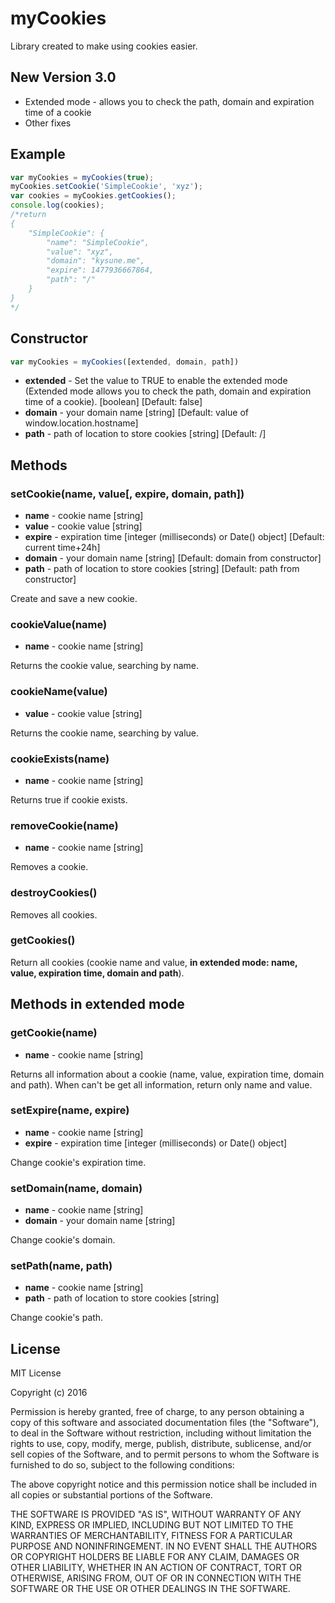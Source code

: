 # myCookies
Library created to make using cookies easier.
 
## New Version 3.0
- Extended mode - allows you to check the path, domain and expiration time of a cookie
- Other fixes
 
## Example
```JavaScript
var myCookies = myCookies(true);
myCookies.setCookie('SimpleCookie', 'xyz');
var cookies = myCookies.getCookies();
console.log(cookies);
/*return
{
    "SimpleCookie": {
        "name": "SimpleCookie",
        "value": "xyz",
        "domain": "kysune.me",
        "expire": 1477936667864,
        "path": "/"
    }
}
*/
```
 
## Constructor
```JavaScript
var myCookies = myCookies([extended, domain, path])
```
- **extended** - Set the value to TRUE to enable the extended mode (Extended mode allows you to check the path, domain and expiration time of a cookie). [boolean] [Default: false]
- **domain** - your domain name [string] [Default: value of window.location.hostname]
- **path** - path of location to store cookies [string] [Default: /]
 
## Methods
### setCookie(name, value[, expire, domain, path])
- **name** - cookie name [string]
- **value** - cookie value [string]
- **expire** - expiration time [integer (milliseconds) or Date() object] [Default: current time+24h]
- **domain** - your domain name [string] [Default: domain from constructor]
- **path** - path of location to store cookies [string] [Default: path from constructor]

Create and save a new cookie.
 
### cookieValue(name)
- **name** - cookie name [string]

Returns the cookie value, searching by name.
 
### cookieName(value)
- **value** - cookie value [string]

Returns the cookie name, searching by value.
 
### cookieExists(name)
- **name** - cookie name [string]

Returns true if cookie exists.
 
### removeCookie(name)
- **name** - cookie name [string]

Removes a cookie.
 
### destroyCookies()
Removes all cookies.
 
### getCookies()
Return all cookies (cookie name and value, __in extended mode: name, value, expiration time, domain and path__).
 
## Methods in extended mode
### getCookie(name)
- **name** - cookie name [string]

Returns all information about a cookie (name, value, expiration time, domain and path). When can't be get all information, return only name and value.
 
### setExpire(name, expire)
- **name** - cookie name [string]
- **expire** - expiration time  [integer (milliseconds) or Date() object]

Change cookie's expiration time.
 
### setDomain(name, domain)
- **name** - cookie name [string]
- **domain** - your domain name [string]

Change cookie's domain.
 
### setPath(name, path)
- **name** - cookie name [string]
- **path** - path of location to store cookies [string]

Change cookie's path.
 
## License
MIT License
 
Copyright (c) 2016
 
Permission is hereby granted, free of charge, to any person obtaining a copy of this software and associated documentation files (the "Software"), to deal in the Software without restriction, including without limitation the rights to use, copy, modify, merge, publish, distribute, sublicense, and/or sell copies of the Software, and to permit persons to whom the Software is furnished to do so, subject to the following conditions:
 
The above copyright notice and this permission notice shall be included in all copies or substantial portions of the Software.
 
THE SOFTWARE IS PROVIDED "AS IS", WITHOUT WARRANTY OF ANY KIND, EXPRESS OR IMPLIED, INCLUDING BUT NOT LIMITED TO THE WARRANTIES OF MERCHANTABILITY, FITNESS FOR A PARTICULAR PURPOSE AND NONINFRINGEMENT. IN NO EVENT SHALL THE AUTHORS OR COPYRIGHT HOLDERS BE LIABLE FOR ANY CLAIM, DAMAGES OR OTHER LIABILITY, WHETHER IN AN ACTION OF CONTRACT, TORT OR OTHERWISE, ARISING FROM, OUT OF OR IN CONNECTION WITH THE SOFTWARE OR THE USE OR OTHER DEALINGS IN THE SOFTWARE.
